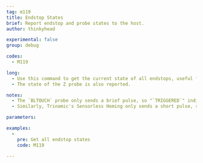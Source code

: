 ```yaml
---
tag: m119
title: Endstop States
brief: Report endstop and probe states to the host.
author: thinkyhead

experimental: false
group: debug

codes:
  - M119

long:
  - Use this command to get the current state of all endstops, useful for setup and troubleshooting. Endstops are reported as either "`open`" or "`TRIGGERED`".
  - The state of the Z probe is also reported.

notes:
  - The `BLTOUCH` probe only sends a brief pulse, so "`TRIGGERED`" indicates the probe is in error state.
  - Similarly, Trinamic's Sensorless Homing only sends a short pulse, so for these "`TRIGGERED`" is unusual.

parameters:

examples:
  -
    pre: Get all endstop states
    code: M119

---
```


